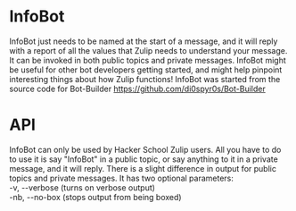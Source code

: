 InfoBot
=======
InfoBot just needs to be named at the start of a message, and it will reply with a report of all the values that Zulip needs to understand your message. It can be invoked in both public topics and private messages. InfoBot might be useful for other bot developers getting started, and might help pinpoint interesting things about how Zulip functions! InfoBot was started from the source code for Bot-Builder https://github.com/di0spyr0s/Bot-Builder

API
===
InfoBot can only be used by Hacker School Zulip users. All you have to do to use it is say "InfoBot" in a public topic, or say anything to it in a private message, and it will reply. There is a slight difference in output for public topics and private messages. It has two optional parameters:  
-v, --verbose   (turns on verbose output)  
-nb, --no-box   (stops output from being boxed)